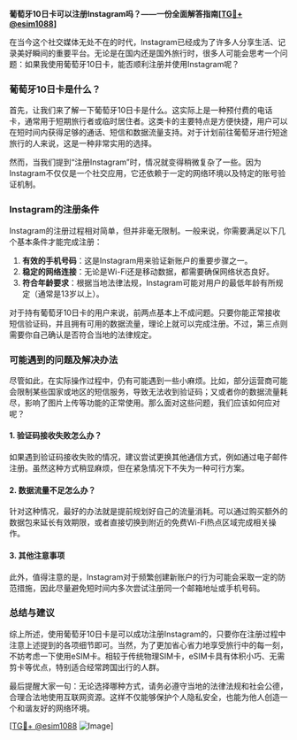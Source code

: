 **葡萄牙10日卡可以注册Instagram吗？——一份全面解答指南[[TG💪+ @esim1088](https://t.me/s/esim1088)]**

在当今这个社交媒体无处不在的时代，Instagram已经成为了许多人分享生活、记录美好瞬间的重要平台。无论是在国内还是国外旅行时，很多人可能会思考一个问题：如果我使用葡萄牙10日卡，能否顺利注册并使用Instagram呢？

### 葡萄牙10日卡是什么？

首先，让我们来了解一下葡萄牙10日卡是什么。这实际上是一种预付费的电话卡，通常用于短期旅行者或临时居住者。这类卡的主要特点是方便快捷，用户可以在短时间内获得足够的通话、短信和数据流量支持。对于计划前往葡萄牙进行短途旅行的人来说，这是一种非常实用的选择。

然而，当我们提到“注册Instagram”时，情况就变得稍微复杂了一些。因为Instagram不仅仅是一个社交应用，它还依赖于一定的网络环境以及特定的账号验证机制。

### Instagram的注册条件

Instagram的注册过程相对简单，但并非毫无限制。一般来说，你需要满足以下几个基本条件才能完成注册：

1. **有效的手机号码**：这是Instagram用来验证新账户的重要步骤之一。
2. **稳定的网络连接**：无论是Wi-Fi还是移动数据，都需要确保网络状态良好。
3. **符合年龄要求**：根据当地法律法规，Instagram可能对用户的最低年龄有所规定（通常是13岁以上）。

对于持有葡萄牙10日卡的用户来说，前两点基本上不成问题。只要你能正常接收短信验证码，并且拥有可用的数据流量，理论上就可以完成注册。不过，第三点则需要你自己确认是否符合当地的法律规定。

### 可能遇到的问题及解决办法

尽管如此，在实际操作过程中，仍有可能遇到一些小麻烦。比如，部分运营商可能会限制某些国家或地区的短信服务，导致无法收到验证码；又或者你的数据流量耗尽，影响了图片上传等功能的正常使用。那么面对这些问题，我们应该如何应对呢？

#### 1. 验证码接收失败怎么办？
如果遇到验证码接收失败的情况，建议尝试更换其他通信方式，例如通过电子邮件注册。虽然这种方式稍显麻烦，但在紧急情况下不失为一种可行方案。

#### 2. 数据流量不足怎么办？
针对这种情况，最好的办法就是提前规划好自己的流量消耗。可以通过购买额外的数据包来延长有效期限，或者直接切换到附近的免费Wi-Fi热点区域完成相关操作。

#### 3. 其他注意事项
此外，值得注意的是，Instagram对于频繁创建新账户的行为可能会采取一定的防范措施，因此尽量避免短时间内多次尝试注册同一个邮箱地址或手机号码。

### 总结与建议

综上所述，使用葡萄牙10日卡是可以成功注册Instagram的，只要你在注册过程中注意上述提到的各项细节即可。当然，为了更加省心省力地享受旅行中的每一刻，不妨考虑一下使用eSIM卡。相较于传统物理SIM卡，eSIM卡具有体积小巧、无需剪卡等优点，特别适合经常跨国出行的人群。

最后提醒大家一句：无论选择哪种方式，请务必遵守当地的法律法规和社会公德，合理合法地使用互联网资源。这样不仅能够保护个人隐私安全，也能为他人创造一个和谐友好的网络环境。

[[TG💪+ @esim1088](https://t.me/s/esim1088) ![Image](https://i.postimg.cc/4NQfJmqS/Snipaste-2025-05-13-00-14-12.png)]